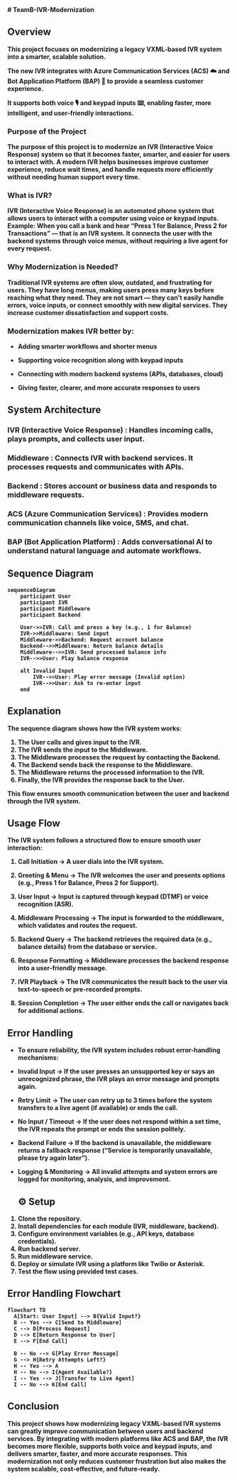 <b>
# TeamB-IVR-Modernization

## Overview

This project focuses on modernizing a legacy VXML-based IVR system into a smarter, scalable solution.

The new IVR integrates with Azure Communication Services (ACS) ☁️ and Bot Application Platform (BAP) 🤖 to provide a seamless customer experience. 

It supports both voice 🎙️ and keypad inputs ⌨️, enabling faster, more intelligent, and user-friendly interactions.


###  Purpose of the Project

The purpose of this project is to modernize an IVR (Interactive Voice Response) system so that it becomes faster, smarter, and easier for users to interact with.
A modern IVR helps businesses improve customer experience, reduce wait times, and handle requests more efficiently without needing human support every time.

###  What is IVR?

IVR (Interactive Voice Response) is an automated phone system that allows users to interact with a computer using voice or keypad inputs.
Example: When you call a bank and hear “Press 1 for Balance, Press 2 for Transactions” — that is an IVR system.
It connects the user with the backend systems through voice menus, without requiring a live agent for every request.

###  Why Modernization is Needed?

Traditional IVR systems are often slow, outdated, and frustrating for users.
They have long menus, making users press many keys before reaching what they need.
They are not smart — they can’t easily handle errors, voice inputs, or connect smoothly with new digital services.
They increase customer dissatisfaction and support costs.

###  Modernization makes IVR better by:

- Adding smarter workflows and shorter menus

-  Supporting voice recognition along with keypad inputs

-  Connecting with modern backend systems (APIs, databases, cloud)

- Giving faster, clearer, and more accurate responses to users

##  System Architecture

### IVR (Interactive Voice Response) : Handles incoming calls, plays prompts, and collects user input.

### Middleware : Connects IVR with backend services. It processes requests and communicates with APIs.

### Backend : Stores account or business data and responds to middleware requests.

### ACS (Azure Communication Services) : Provides modern communication channels like voice, SMS, and chat.

### BAP (Bot Application Platform) : Adds conversational AI to understand natural language and automate workflows.

##  Sequence Diagram

```mermaid
sequenceDiagram
    participant User
    participant IVR
    participant Middleware
    participant Backend

    User->>IVR: Call and press a key (e.g., 1 for Balance)
    IVR->>Middleware: Send input
    Middleware->>Backend: Request account balance
    Backend-->>Middleware: Return balance details
    Middleware-->>IVR: Send processed balance info
    IVR-->>User: Play balance response

    alt Invalid Input
        IVR-->>User: Play error message (Invalid option)
        IVR-->>User: Ask to re-enter input
    end

```

##  Explanation
The sequence diagram shows how the IVR system works:
1. The **User** calls and gives input to the **IVR**.
2. The **IVR** sends the input to the **Middleware**.
3. The **Middleware** processes the request by contacting the **Backend**.
4. The **Backend** sends back the response to the **Middleware**.
5. The **Middleware** returns the processed information to the **IVR**.
6. Finally, the **IVR** provides the response back to the **User**.

This flow ensures smooth communication between the user and backend through the IVR system.
##  Usage Flow

The IVR system follows a structured flow to ensure smooth user interaction:
1. Call Initiation → A user dials into the IVR system.

2. Greeting & Menu → The IVR welcomes the user and presents options (e.g., Press 1 for Balance, Press 2 for Support).

3. User Input → Input is captured through keypad (DTMF) or voice recognition (ASR).

4. Middleware Processing → The input is forwarded to the middleware, which validates and routes the request.

5. Backend Query → The backend retrieves the required data (e.g., balance details) from the database or service.

6. Response Formatting → Middleware processes the backend response into a user-friendly message.

7. IVR Playback → The IVR communicates the result back to the user via text-to-speech or pre-recorded prompts.

8. Session Completion → The user either ends the call or navigates back for additional actions.
##  Error Handling

- To ensure reliability, the IVR system includes robust error-handling mechanisms:

- Invalid Input → If the user presses an unsupported key or says an unrecognized phrase, the IVR plays an error message and prompts again.

- Retry Limit → The user can retry up to 3 times before the system transfers to a live agent (if available) or ends the call.

- No Input / Timeout → If the user does not respond within a set time, the IVR repeats the prompt or ends the session politely.

- Backend Failure → If the backend is unavailable, the middleware returns a fallback response (“Service is temporarily unavailable, please try again later”).

- Logging & Monitoring → All invalid attempts and system errors are logged for monitoring, analysis, and improvement.
  
  ## ⚙️ Setup
  
1. Clone the repository.
2. Install dependencies for each module (IVR, middleware, backend).
3. Configure environment variables (e.g., API keys, database credentials).
4. Run backend server.
5. Run middleware service.
6. Deploy or simulate IVR using a platform like Twilio or Asterisk.
7. Test the flow using provided test cases.
##  Error Handling Flowchart
  ```mermaid
flowchart TD
    A[Start: User Input] --> B{Valid Input?}
    B -- Yes --> C[Send to Middleware]
    C --> D[Process Request]
    D --> E[Return Response to User]
    E --> F[End Call]

    B -- No --> G[Play Error Message]
    G --> H{Retry Attempts Left?}
    H -- Yes --> A
    H -- No --> I{Agent Available?}
    I -- Yes --> J[Transfer to Live Agent]
    I -- No --> K[End Call]
```
##  Conclusion

This project shows how modernizing legacy VXML-based IVR systems can greatly improve communication between users and backend services. By integrating with modern platforms like ACS and BAP, the IVR becomes more flexible, supports both voice and keypad inputs, and delivers smarter, faster, and more accurate responses. This modernization not only reduces customer frustration but also makes the system scalable, cost-effective, and future-ready.
</b>
